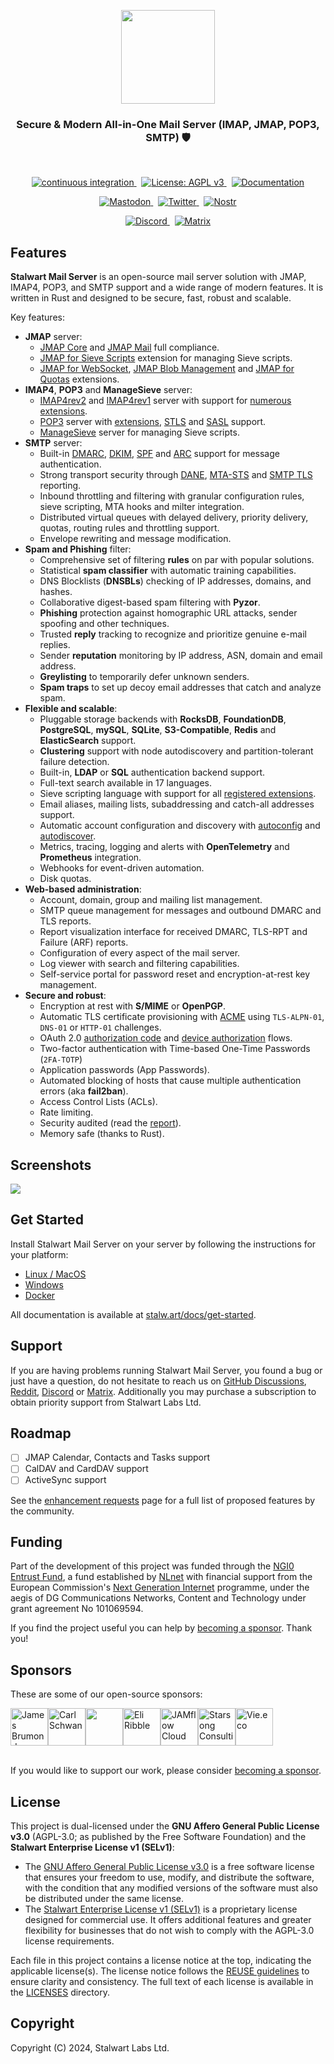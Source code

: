 <p align="center">
    <a href="https://stalw.art">
    <img src="./img/logo-red.svg" height="150">
    </a>
</p>

<h3 align="center">
  Secure & Modern All-in-One Mail Server (IMAP, JMAP, POP3, SMTP) 🛡️
</h3>

<br>

<p align="center">
  <a href="https://github.com/stalwartlabs/mail-server/actions/workflows/build.yml">
    <img src="https://img.shields.io/github/actions/workflow/status/stalwartlabs/mail-server/build.yml?style=flat-square" alt="continuous integration">
  </a>
  &nbsp;
  <a href="https://www.gnu.org/licenses/agpl-3.0">
    <img src="https://img.shields.io/badge/License-AGPL_v3-blue.svg?label=license&style=flat-square" alt="License: AGPL v3">
  </a>
  &nbsp;
  <a href="https://stalw.art/docs/get-started/">
    <img src="https://img.shields.io/badge/read_the-docs-red?style=flat-square" alt="Documentation">
  </a>
</p>
<p align="center">
  <a href="https://mastodon.social/@stalwartlabs">
    <img src="https://img.shields.io/mastodon/follow/109929667531941122?style=flat-square&logo=mastodon&color=%236364ff&label=Follow%20on%20Mastodon" alt="Mastodon">
  </a>
  &nbsp;
  <a href="https://twitter.com/stalwartlabs">
    <img src="https://img.shields.io/twitter/follow/stalwartlabs?style=flat-square&logo=x&label=Follow%20on%20Twitter" alt="Twitter">
  </a>
  &nbsp;
  <a href="nostr:npub167hk2ermhky3pmudc3q0d2vnnhcesdgsrcqgywv447ls4xs5u89q5d6395">
    <img src="https://img.shields.io/nostr-band/followers/npub167hk2ermhky3pmudc3q0d2vnnhcesdgsrcqgywv447ls4xs5u89q5d6395?style=flat-square&logo=chatbot&label=Follow%20on%20Nostr" alt="Nostr">
  </a>
</p>
<p align="center">
  <a href="https://discord.gg/jtgtCNj66U">
    <img src="https://img.shields.io/discord/923615863037390889?label=Join%20Discord&logo=discord&style=flat-square" alt="Discord">
  </a>
  &nbsp;
  <a href="https://matrix.to/#/#stalwart:matrix.org">
    <img src="https://img.shields.io/matrix/stalwartmail%3Amatrix.org?label=Join%20Matrix&logo=matrix&style=flat-square" alt="Matrix">
  </a>
</p>

## Features

**Stalwart Mail Server** is an open-source mail server solution with JMAP, IMAP4, POP3, and SMTP support and a wide range of modern features. It is written in Rust and designed to be secure, fast, robust and scalable.

Key features:

- **JMAP** server:
  - [JMAP Core](https://datatracker.ietf.org/doc/html/rfc8620) and [JMAP Mail](https://datatracker.ietf.org/doc/html/rfc8621) full compliance.
  - [JMAP for Sieve Scripts](https://www.ietf.org/archive/id/draft-ietf-jmap-sieve-22.html) extension for managing Sieve scripts.
  - [JMAP for WebSocket](https://datatracker.ietf.org/doc/html/rfc8887), [JMAP Blob Management](https://www.rfc-editor.org/rfc/rfc9404.html) and [JMAP for Quotas](https://www.rfc-editor.org/rfc/rfc9425.html) extensions.
- **IMAP4**, **POP3** and **ManageSieve** server:
  - [IMAP4rev2](https://datatracker.ietf.org/doc/html/rfc9051) and [IMAP4rev1](https://datatracker.ietf.org/doc/html/rfc3501) server with support for [numerous extensions](https://stalw.art/docs/development/rfcs#imap4-and-extensions).
  - [POP3](https://datatracker.ietf.org/doc/html/rfc1939) server with [extensions](https://datatracker.ietf.org/doc/html/rfc2449), [STLS](https://datatracker.ietf.org/doc/html/rfc2595) and [SASL](https://datatracker.ietf.org/doc/html/rfc5034) support.
  - [ManageSieve](https://datatracker.ietf.org/doc/html/rfc5804) server for managing Sieve scripts.
- **SMTP** server:
  - Built-in [DMARC](https://datatracker.ietf.org/doc/html/rfc7489), [DKIM](https://datatracker.ietf.org/doc/html/rfc6376), [SPF](https://datatracker.ietf.org/doc/html/rfc7208) and [ARC](https://datatracker.ietf.org/doc/html/rfc8617) support for message authentication.
  - Strong transport security through [DANE](https://datatracker.ietf.org/doc/html/rfc6698), [MTA-STS](https://datatracker.ietf.org/doc/html/rfc8461) and [SMTP TLS](https://datatracker.ietf.org/doc/html/rfc8460) reporting.
  - Inbound throttling and filtering with granular configuration rules, sieve scripting, MTA hooks and milter integration.
  - Distributed virtual queues with delayed delivery, priority delivery, quotas, routing rules and throttling support.
  - Envelope rewriting and message modification.
- **Spam and Phishing** filter:
  - Comprehensive set of filtering **rules** on par with popular solutions.
  - Statistical **spam classifier** with automatic training capabilities.
  - DNS Blocklists (**DNSBLs**) checking of IP addresses, domains, and hashes.
  - Collaborative digest-based spam filtering with **Pyzor**.
  - **Phishing** protection against homographic URL attacks, sender spoofing and other techniques.
  - Trusted **reply** tracking to recognize and prioritize genuine e-mail replies.
  - Sender **reputation** monitoring by IP address, ASN, domain and email address.
  - **Greylisting** to temporarily defer unknown senders.
  - **Spam traps** to set up decoy email addresses that catch and analyze spam.
- **Flexible and scalable**:
  - Pluggable storage backends with **RocksDB**, **FoundationDB**, **PostgreSQL**, **mySQL**, **SQLite**, **S3-Compatible**, **Redis** and **ElasticSearch** support.
  - **Clustering** support with node autodiscovery and partition-tolerant failure detection.
  - Built-in, **LDAP** or **SQL** authentication backend support.
  - Full-text search available in 17 languages.
  - Sieve scripting language with support for all [registered extensions](https://www.iana.org/assignments/sieve-extensions/sieve-extensions.xhtml).
  - Email aliases, mailing lists, subaddressing and catch-all addresses support.
  - Automatic account configuration and discovery with [autoconfig](https://www.ietf.org/id/draft-bucksch-autoconfig-02.html) and [autodiscover](https://learn.microsoft.com/en-us/exchange/architecture/client-access/autodiscover?view=exchserver-2019). 
  - Metrics, tracing, logging and alerts with **OpenTelemetry** and **Prometheus** integration.
  - Webhooks for event-driven automation.
  - Disk quotas.
- **Web-based administration**:
  - Account, domain, group and mailing list management.
  - SMTP queue management for messages and outbound DMARC and TLS reports.
  - Report visualization interface for received DMARC, TLS-RPT and Failure (ARF) reports.
  - Configuration of every aspect of the mail server.
  - Log viewer with search and filtering capabilities.
  - Self-service portal for password reset and encryption-at-rest key management.
- **Secure and robust**:
  - Encryption at rest with **S/MIME** or **OpenPGP**.
  - Automatic TLS certificate provisioning with [ACME](https://datatracker.ietf.org/doc/html/rfc8555) using `TLS-ALPN-01`, `DNS-01` or `HTTP-01` challenges.
  - OAuth 2.0 [authorization code](https://www.rfc-editor.org/rfc/rfc8628) and [device authorization](https://www.rfc-editor.org/rfc/rfc8628) flows.
  - Two-factor authentication with Time-based One-Time Passwords (`2FA-TOTP`) 
  - Application passwords (App Passwords).
  - Automated blocking of hosts that cause multiple authentication errors (aka **fail2ban**).
  - Access Control Lists (ACLs).
  - Rate limiting.
  - Security audited (read the [report](https://stalw.art/blog/security-audit)).
  - Memory safe (thanks to Rust).

## Screenshots

<img src="./img/screencast-setup.gif">

## Get Started

Install Stalwart Mail Server on your server by following the instructions for your platform:

- [Linux / MacOS](https://stalw.art/docs/install/linux)
- [Windows](https://stalw.art/docs/install/windows)
- [Docker](https://stalw.art/docs/install/docker)

All documentation is available at [stalw.art/docs/get-started](https://stalw.art/docs/get-started).

## Support

If you are having problems running Stalwart Mail Server, you found a bug or just have a question,
do not hesitate to reach us on [GitHub Discussions](https://github.com/stalwartlabs/mail-server/discussions),
[Reddit](https://www.reddit.com/r/stalwartlabs), [Discord](https://discord.gg/aVQr3jF8jd) or [Matrix](https://matrix.to/#/#stalwart:matrix.org).
Additionally you may purchase a subscription to obtain priority support from Stalwart Labs Ltd.

## Roadmap

- [ ] JMAP Calendar, Contacts and Tasks support
- [ ] CalDAV and CardDAV support
- [ ] ActiveSync support

See the [enhancement requests](https://github.com/stalwartlabs/mail-server/issues?q=is%3Aissue+is%3Aopen+sort%3Areactions-%2B1-desc+label%3Aenhancement) page for a full list of proposed features by the community.

## Funding

Part of the development of this project was funded through the [NGI0 Entrust Fund](https://nlnet.nl/entrust), a fund established by [NLnet](https://nlnet.nl/) with financial support from the European Commission's [Next Generation Internet](https://ngi.eu/) programme, under the aegis of DG Communications Networks, Content and Technology under grant agreement No 101069594.

If you find the project useful you can help by [becoming a sponsor](https://liberapay.com/stalwartlabs). Thank you!

## Sponsors

These are some of our open-source sponsors:

<!-- sponsors --><a href="https://github.com/kbjr"><img src="https:&#x2F;&#x2F;avatars.githubusercontent.com&#x2F;u&#x2F;195127?u&#x3D;a11e7de49732184888781379e9282dc7eed55615&amp;v&#x3D;4" width="60px" alt="James Brumond" /></a><a href="https://github.com/CarlSchwan"><img src="https:&#x2F;&#x2F;avatars.githubusercontent.com&#x2F;u&#x2F;23653902?u&#x3D;f7f0f900733520dedfd13c0a611b41b04fe4e350&amp;v&#x3D;4" width="60px" alt="Carl Schwan" /></a><a href="https://github.com/cvalka2"><img src="https:&#x2F;&#x2F;avatars.githubusercontent.com&#x2F;u&#x2F;3398914?v&#x3D;4" width="60px" alt="" /></a><a href="https://github.com/EliRibble"><img src="https:&#x2F;&#x2F;avatars.githubusercontent.com&#x2F;u&#x2F;2319207?u&#x3D;c755aec38204221af321ef3fd7293c4c812238af&amp;v&#x3D;4" width="60px" alt="Eli Ribble" /></a><a href="https://github.com/JAMflow-Cloud"><img src="https:&#x2F;&#x2F;avatars.githubusercontent.com&#x2F;u&#x2F;165913352?v&#x3D;4" width="60px" alt="JAMflow Cloud" /></a><a href="https://github.com/starsong-consulting"><img src="https:&#x2F;&#x2F;avatars.githubusercontent.com&#x2F;u&#x2F;166622226?v&#x3D;4" width="60px" alt="Starsong Consulting" /></a><a href="https://github.com/Vie-eco"><img src="https:&#x2F;&#x2F;avatars.githubusercontent.com&#x2F;u&#x2F;174055717?v&#x3D;4" width="60px" alt="Vie.eco" /></a><!-- sponsors -->

<br/>If you would like to support our work, please consider [becoming a sponsor](https://github.com/sponsors/stalwartlabs).

## License

This project is dual-licensed under the **GNU Affero General Public License v3.0** (AGPL-3.0; as published by the Free Software Foundation) and the **Stalwart Enterprise License v1 (SELv1)**:

- The [GNU Affero General Public License v3.0](./LICENSES/AGPL-3.0-only.txt) is a free software license that ensures your freedom to use, modify, and distribute the software, with the condition that any modified versions of the software must also be distributed under the same license. 
- The [Stalwart Enterprise License v1 (SELv1)](./LICENSES/LicenseRef-SEL.txt) is a proprietary license designed for commercial use. It offers additional features and greater flexibility for businesses that do not wish to comply with the AGPL-3.0 license requirements. 

Each file in this project contains a license notice at the top, indicating the applicable license(s). The license notice follows the [REUSE guidelines](https://reuse.software/) to ensure clarity and consistency. The full text of each license is available in the [LICENSES](./LICENSES/) directory.

## Copyright

Copyright (C) 2024, Stalwart Labs Ltd.
